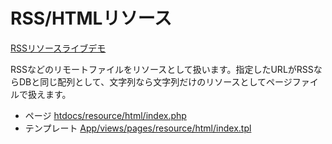 # RSS/HTMLリソース

[RSSリソースライブデモ](http://127.0.0.1:8080/resource/html/index.php)

RSSなどのリモートファイルをリソースとして扱います。指定したURLがRSSならDBと同じ配列として、文字列なら文字列だけのリソースとしてページファイルで扱えます。

 * ページ [htdocs/resource/html/index.php](/htdocs/resource/html/index.php)
 * テンプレート [App/views/pages/resource/html/index.tpl](/App/views/pages/resource/html/index.tpl)
